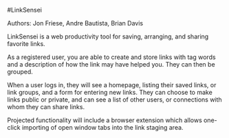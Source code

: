 #LinkSensei

Authors: Jon Friese, Andre Bautista, Brian Davis

LinkSensei is a web productivity tool for saving, arranging, and sharing favorite links.

As a registered user, you are able to create and store links with tag words and a description of how the link may have helped you. They can then be grouped.

When a user logs in, they will see a homepage, listing their saved links, or link groups, and a form for entering new links.  They can choose to make links public or private, and can see a list of other users, or connections with whom they can share links.

Projected functionality will include a browser extension which allows one-click importing of open window tabs into the link staging area.
